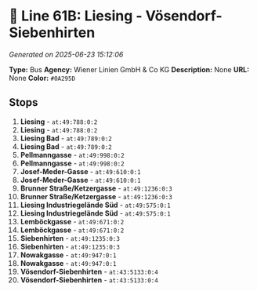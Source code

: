 # 🚌 Line 61B: Liesing - Vösendorf-Siebenhirten

*Generated on 2025-06-23 15:12:06*

**Type:** Bus
**Agency:** Wiener Linien GmbH & Co KG
**Description:** None
**URL:** None
**Color:** `#0A295D`

## Stops

1. **Liesing** - `at:49:788:0:2`
2. **Liesing** - `at:49:788:0:2`
3. **Liesing Bad** - `at:49:789:0:2`
4. **Liesing Bad** - `at:49:789:0:2`
5. **Pellmanngasse** - `at:49:998:0:2`
6. **Pellmanngasse** - `at:49:998:0:2`
7. **Josef-Meder-Gasse** - `at:49:610:0:1`
8. **Josef-Meder-Gasse** - `at:49:610:0:1`
9. **Brunner Straße/Ketzergasse** - `at:49:1236:0:3`
10. **Brunner Straße/Ketzergasse** - `at:49:1236:0:3`
11. **Liesing Industriegelände Süd** - `at:49:575:0:1`
12. **Liesing Industriegelände Süd** - `at:49:575:0:1`
13. **Lemböckgasse** - `at:49:671:0:2`
14. **Lemböckgasse** - `at:49:671:0:2`
15. **Siebenhirten** - `at:49:1235:0:3`
16. **Siebenhirten** - `at:49:1235:0:3`
17. **Nowakgasse** - `at:49:947:0:1`
18. **Nowakgasse** - `at:49:947:0:1`
19. **Vösendorf-Siebenhirten** - `at:43:5133:0:4`
20. **Vösendorf-Siebenhirten** - `at:43:5133:0:4`